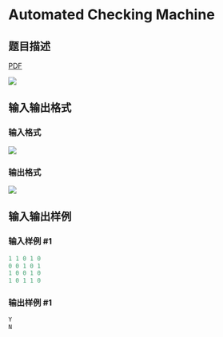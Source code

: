 # Automated Checking Machine

## 题目描述

[problemUrl]: https://uva.onlinejudge.org/index.php?option=com_onlinejudge&Itemid=8&category=861&page=show_problem&problem=4719

[PDF](https://uva.onlinejudge.org/external/128/p12854.pdf)

![](https://cdn.luogu.com.cn/upload/vjudge_pic/UVA12854/2bb914cf74800949db14d8b4d6a026c3755895e6.png)

## 输入输出格式

### 输入格式

![](https://cdn.luogu.com.cn/upload/vjudge_pic/UVA12854/289714074e78bc7cf17ffb996c661f45ea9cdd2e.png)

### 输出格式

![](https://cdn.luogu.com.cn/upload/vjudge_pic/UVA12854/161297d0e06b04d968eda348bc35583fae74c6ca.png)

## 输入输出样例

### 输入样例 #1

```cpp
1 1 0 1 0
0 0 1 0 1
1 0 0 1 0
1 0 1 1 0
```


### 输出样例 #1

```cpp
Y
N
```


